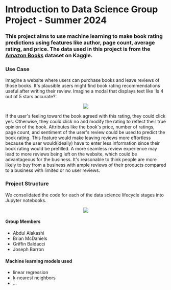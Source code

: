 # Introduction to Data Science Group Project - Summer 2024

### This project aims to use machine learning to make book rating predictions using features like author, page count, average rating, and price. The data used in this project is from the [Amazon Books](https://www.kaggle.com/datasets/mohamedbakhet/amazon-books-reviews?select=books_data.csv) dataset on Kaggle.


### Use Case 

Imagine a website where users can purchase books and leave reviews of those books. It's plausible users might find book rating recommendations useful after writing their review. Imagine a modal that displays text like 'Is 4 out of 5 stars accurate?'. 

<p align="center">
  <img src="https://github.com/user-attachments/assets/e1c8c393-d6ae-44f7-a71c-f2d2b2c149bc"/>
</p>

If the user's feeling toward the book agreed with this rating, they could click yes. Otherwise, they could click no and modify the rating to reflect their true opinion of the book. Attributes like the book's price, number of ratings, page count, and sentiment of the user's review could be used to predict the book rating. This feature would make leaving reviews more effortless because the user would(ideally) have to enter less information since their book rating would be prefilled. A more seamless review experience may lead to more reviews being left on the website, which could be advantageous for the business. It's reasonable to think people are more likely to buy from a business with ample reviews of their products compared to a business with limited or no user reviews.

### Project Structure 

We consolidated the code for each of the data science lifecycle stages into Jupyter notebooks. 

<p align="center">
  <img src="https://github.com/user-attachments/assets/b02f7bd0-657b-4707-a854-e5f27e55b7cb"/>
</p>

#### Group Members

- Abdul Alakashi
- Brian McDaniels
- Griffin Baldacci
- Joseph Barron

#### Machine learning models used 
- linear regression
- k-nearest neighbors
- ...
